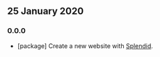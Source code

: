 ## 25 January 2020

### 0.0.0

- [package] Create a new website with [Splendid](https://www.npmjs.com/package/splendid).